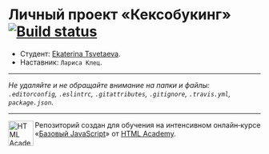 # Личный проект «Кексобукинг» [![Build status][travis-image]][travis-url]

* Студент: [Ekaterina Tsvetaeva](https://up.htmlacademy.ru/javascript/11/user/195760).
* Наставник: `Лариса Клец`.

---

_Не удаляйте и не обращайте внимание на папки и файлы:_<br>
_`.editorconfig`, `.eslintrc`, `.gitattributes`, `.gitignore`, `.travis.yml`, `package.json`._

---

<a href="https://htmlacademy.ru/intensive/javascript"><img align="left" width="50" height="50" title="HTML Academy" src="https://up.htmlacademy.ru/static/img/intensive/javascript/logo-for-github.svg"></a>

Репозиторий создан для обучения на интенсивном онлайн‑курсе «[Базовый JavaScript](https://htmlacademy.ru/intensive/javascript)» от [HTML Academy](https://htmlacademy.ru).

[travis-image]: https://travis-ci.org/htmlacademy-javascript/195760-keksobooking.svg?branch=master
[travis-url]: https://travis-ci.org/htmlacademy-javascript/195760-keksobooking
